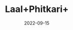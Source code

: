 ---
title: 'Laal+Phitkari+'
date: '2022-09-15' 
metatag: '' 
inventory: '0' 
draft: false 
# meta description 
shortDescripton: ''
description: 'Stone'
longdescription: ''
featured: True
# product Price
price: '30.0'
# Product Short Description
shortDescription: ''
productID: '810606D0-9B24-ED11-9968-005056B3A416'
type: 'products'
category: 'Stone' 
thumnailproduct: 'https://aminsaddiquidawakhana.eralive.net/images/products/810606D0-9B24-ED11-9968-005056B3A4161.png' 
images:
  - image: 'images/products/810606D0-9B24-ED11-9968-005056B3A4161.png'  
Variants:
---